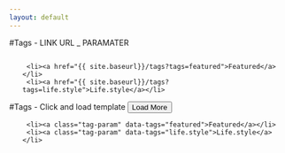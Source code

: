 ```yaml
---
layout: default
---
```


   #Tags - LINK URL _ PARAMATER   
   
   <div style="float:left">
   <ul class="tag-box inline">  
   
     <li><a href="{{ site.baseurl}}/tags?tags=featured">Featured</a></li>
     <li><a href="{{ site.baseurl}}/tags?tags=life.style">Life.style</a></li>
   </ul>
   </div>
   #Tags - Click and load template
   <div style="float:left">
   
   
   <ul class="tag-box inline">  
   
     <li><a class="tag-param" data-tags="featured">Featured</a></li>
     <li><a class="tag-param" data-tags="life.style">Life.style</a></li>
   </ul>
 </div>
 <button id="load-more" type="button">Load More</button>




<script id="entry-template">


   <ul>
   {#posts}
   {@eq key=tags value=currentTag }
       <li>{title} {tags}</li>{~n}
          {/eq}
       {/posts}
   </ul>
   


</script>

<div id="output" style="float:left"></div>